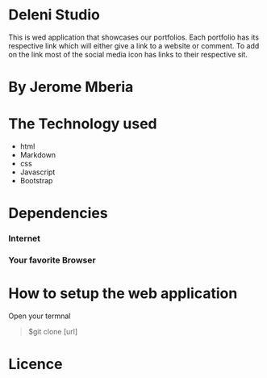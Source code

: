 # Deleni Studio
This is wed application that showcases our portfolios. Each portfolio has its respective link which will either give a link to a website or comment. To add on the link most of the social media icon has links to their respective sit.

# By Jerome Mberia

# The Technology used
* html
* Markdown 
* css 
* Javascript
* Bootstrap

# Dependencies
### Internet
### Your favorite Browser

# How to setup the web application
Open your termnal

>$git clone [url]

# Licence








